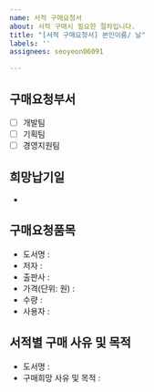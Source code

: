 ```yaml
---
name: 서적 구매요청서
about: 서적 구매시 필요한 절차입니다.
title: "[서적 구매요청서] 본인이름/ 날"
labels: ''
assignees: seoyeon06091

---
```


## 구매요청부서
- [ ] 개발팀  
- [ ] 기획팀  
- [ ] 경영지원팀

## 희망납기일 
- 

## 구매요청품목
- 도서명 : 
- 저자 :
- 출판사 :
- 가격(단위: 원) :
- 수량 : 
- 사용자 :

## 서적별 구매 사유 및 목적
- 도서명 :
- 구매희망 사유 및 목적 :
